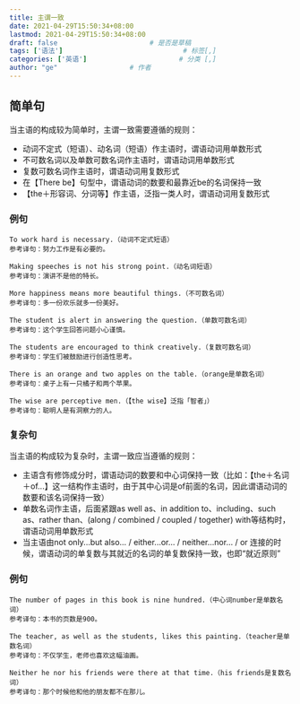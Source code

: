 ```yaml
---
title: 主谓一致
date: 2021-04-29T15:50:34+08:00
lastmod: 2021-04-29T15:50:34+08:00
draft: false                       # 是否是草稿
tags: ['语法']                              # 标签[,]
categories: ['英语']                       # 分类 [,]
author: "ge"                  # 作者
---
```

## 简单句
当主语的构成较为简单时，主谓一致需要遵循的规则：
- 动词不定式（短语）、动名词（短语）作主语时，谓语动词用单数形式
- 不可数名词以及单数可数名词作主语时，谓语动词用单数形式
- 复数可数名词作主语时，谓语动词用复数形式
- 在【There be】句型中，谓语动词的数要和最靠近be的名词保持一致
- 【the＋形容词、分词等】作主语，泛指一类人时，谓语动词用复数形式
### 例句
```
To work hard is necessary.（动词不定式短语）
参考译句：努力工作是有必要的。

Making speeches is not his strong point.（动名词短语）
参考译句：演讲不是他的特长。

More happiness means more beautiful things.（不可数名词）
参考译句：多一份欢乐就多一份美好。

The student is alert in answering the question.（单数可数名词）
参考译句：这个学生回答问题小心谨慎。

The students are encouraged to think creatively.（复数可数名词）
参考译句：学生们被鼓励进行创造性思考。

There is an orange and two apples on the table.（orange是单数名词）
参考译句：桌子上有一只橘子和两个苹果。

The wise are perceptive men.（【the wise】泛指「智者」）
参考译句：聪明人是有洞察力的人。
```
### 复杂句
当主语的构成较为复杂时，主谓一致应当遵循的规则：
- 主语含有修饰成分时，谓语动词的数要和中心词保持一致（比如：【the＋名词＋of...】这一结构作主语时，由于其中心词是of前面的名词，因此谓语动词的数要和该名词保持一致）
- 单数名词作主语，后面紧跟as well as、in addition to、including、such as、rather than、(along / combined / coupled / together) with等结构时，谓语动词用单数形式
- 当主语由not only...but also… / either...or… / neither...nor… / or 连接的时候，谓语动词的单复数与其就近的名词的单复数保持一致，也即“就近原则”
### 例句
```
The number of pages in this book is nine hundred.（中心词number是单数名词）
参考译句：本书的页数是900。

The teacher, as well as the students, likes this painting.（teacher是单数名词）
参考译句：不仅学生，老师也喜欢这幅油画。

Neither he nor his friends were there at that time.（his friends是复数名词）
参考译句：那个时候他和他的朋友都不在那儿。
```
